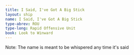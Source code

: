 ```yaml
---
title: I Said, I've Got A Big Stick
layout: ship
name: I Said, I've Got A Big Stick
type-abrev: ROU
type-long: Rapid Offensive Unit
book: Look to Winward
---
```

Note: The name is meant to be whispered any time it's said
